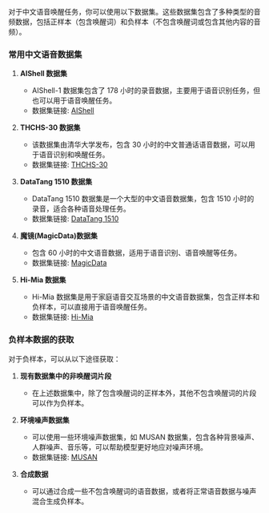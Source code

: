 对于中文语音唤醒任务，你可以使用以下数据集。这些数据集包含了多种类型的音频数据，包括正样本（包含唤醒词）和负样本（不包含唤醒词或包含其他内容的音频）。

### 常用中文语音数据集

1. **AIShell 数据集**
   - AIShell-1 数据集包含了 178 小时的录音数据，主要用于语音识别任务，但也可以用于语音唤醒任务。
   - 数据集链接: [AIShell](https://openslr.org/33/)

2. **THCHS-30 数据集**
   - 该数据集由清华大学发布，包含 30 小时的中文普通话语音数据，可以用于语音识别和唤醒任务。
   - 数据集链接: [THCHS-30](https://openslr.org/18/)

3. **DataTang 1510 数据集**
   - DataTang 1510 数据集是一个大型的中文语音数据集，包含 1510 小时的录音，适合各种语音处理任务。
   - 数据集链接: [DataTang 1510](https://www.datatang.ai/datasets/362)

4. **魔镜(MagicData)数据集**
   - 包含 60 小时的中文语音数据，适用于语音识别、语音唤醒等任务。
   - 数据集链接: [MagicData](https://openslr.org/68/)

5. **Hi-Mia 数据集**
   - Hi-Mia 数据集是用于家庭语音交互场景的中文语音数据集，包含正样本和负样本，可以直接用于语音唤醒任务。
   - 数据集链接: [Hi-Mia](https://www.data-baker.com/data/index/source)

### 负样本数据的获取

对于负样本，可以从以下途径获取：

1. **现有数据集中的非唤醒词片段**
   - 在上述数据集中，除了包含唤醒词的正样本外，其他不包含唤醒词的片段可以作为负样本。

2. **环境噪声数据集**
   - 可以使用一些环境噪声数据集，如 MUSAN 数据集，包含各种背景噪声、人群噪声、音乐等，可以帮助模型更好地应对噪声环境。
   - 数据集链接: [MUSAN](https://openslr.org/17/)

3. **合成数据**
   - 可以通过合成一些不包含唤醒词的语音数据，或者将正常语音数据与噪声混合生成负样本。

